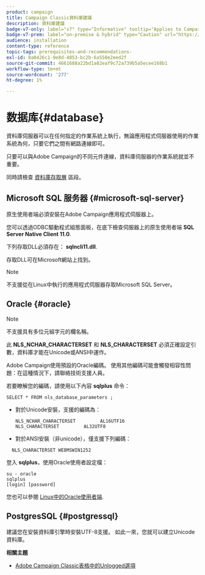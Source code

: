 ```yaml
---
product: campaign
title: Campaign Classic資料庫建議
description: 資料庫建議
badge-v7-only: label="v7" type="Informative" tooltip="Applies to Campaign Classic v7 only"
badge-v7-prem: label="on-premise & hybrid" type="Caution" url="https://experienceleague.adobe.com/docs/campaign-classic/using/installing-campaign-classic/architecture-and-hosting-models/hosting-models-lp/hosting-models.html" tooltip="Applies to on-premise and hybrid deployments only"
audience: installation
content-type: reference
topic-tags: prerequisites-and-recommendations-
exl-id: 8a0426c1-9e8d-4053-bc2b-6a550e2eed2f
source-git-commit: 4661688a22bd1a82eaf9c72a739b5a5ecee168b1
workflow-type: tm+mt
source-wordcount: '277'
ht-degree: 1%

---
```


# 数据库{#database}



資料庫伺服器可以在任何指定的作業系統上執行，無論應用程式伺服器使用的作業系統為何，只要它們之間有網路連線即可。

只要可以與Adobe Campaign的不同元件連線，資料庫伺服器的作業系統就並不重要。

同時請檢查 [資料庫存取層](../../installation/using/prerequisites-of-campaign-installation-in-linux.md#database-access-layers) 區段。

## Microsoft SQL 服务器 {#microsoft-sql-server}

原生使用者端必須安裝在Adobe Campaign應用程式伺服器上。

您可以透過ODBC驅動程式組態面板，在底下檢查伺服器上的原生使用者端 **SQL Server Native Client 11.0**.

下列存取DLL必須存在： **sqlncli11.dll**.

存取DLL可在Microsoft網站上找到。

>[!NOTE]
>
>不支援從在Linux中執行的應用程式伺服器存取Microsoft SQL Server。

## Oracle {#oracle}

>[!NOTE]
>
>不支援具有多位元組字元的欄名稱。

此 **NLS_NCHAR_CHARACTERSET** 和 **NLS_CHARACTERSET** 必須正確設定引數，資料庫才能在Unicode或ANSI中運作。

Adobe Campaign使用預設的Oracle編碼。 使用其他編碼可能會觸發相容性問題：在這種情況下，請聯絡技術支援人員。

若要瞭解您的編碼，請使用以下內容 **sqlplus** 命令：

```
SELECT * FROM nls_database_parameters ;
```

* 對於Unicode安裝，支援的編碼為：

   ```
   NLS_NCHAR_CHARACTERSET         AL16UTF16
   NLS_CHARACTERSET         AL32UTF8
   ```

* 對於ANSI安裝（非unicode），僅支援下列編碼：

```
  NLS_CHARACTERSET WE8MSWIN1252
```

登入 **sqlplus**，使用Oracle使用者設定檔：

```
su - oracle 
sqlplus 
[login] [password]
```

您也可以參閱 [Linux中的Oracle使用者端](../../installation/using/installing-packages-with-linux.md#oracle-client-in-linux).

## PostgresSQL {#postgressql}

建議您在安裝資料庫引擎時安裝UTF-8支援。 如此一來，您就可以建立Unicode資料庫。

**相關主題**

* [Adobe Campaign Classic表格中的Unlogged選項](https://helpx.adobe.com/campaign/kb/unlogged-tables-classic.html)
